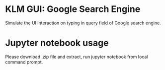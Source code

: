 # KLM GUI: Google Search Engine
Simulate the UI interaction on typing in query field of Google search engine.

# Jupyter notebook usage
Please download .zip file and extract, run jupyter notebook from local command prompt.
